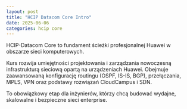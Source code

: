 ```yaml
---
layout: post
title: "HCIP Datacom Core Intro"
date: 2025-06-06
categories: hcip core
---
```


HCIP-Datacom Core to fundament ścieżki profesjonalnej Huawei w obszarze sieci komputerowych.  

Kurs rozwija umiejętności projektowania i zarządzania nowoczesną infrastrukturą sieciową opartą na urządzeniach Huawei. Obejmuje zaawansowaną konfigurację routingu (OSPF, IS-IS, BGP), przełączania, MPLS, VPN oraz podstawy rozwiązań CloudCampus i SDN.

To obowiązkowy etap dla inżynierów, którzy chcą budować wydajne, skalowalne i bezpieczne sieci enterprise.
